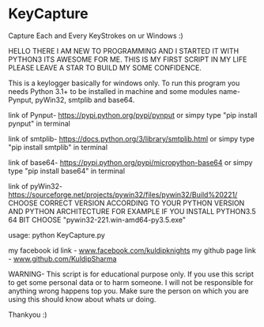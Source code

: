 # KeyCapture
Capture Each and Every KeyStrokes on ur Windows :)

HELLO THERE I AM NEW TO PROGRAMMING AND I STARTED IT WITH PYTHON3
ITS AWESOME FOR ME. THIS IS MY FIRST SCRIPT IN MY LIFE
PLEASE LEAVE A STAR TO BUILD MY SOME CONFIDENCE. 

This is a keylogger basically for windows only.
To run this program you needs Python 3.1+ to be installed in machine
and some modules name- Pynput, pyWin32, smtplib and base64.

link of Pynput- https://pypi.python.org/pypi/pynput
or simpy type "pip install pynput" in terminal

link of smtplib- https://docs.python.org/3/library/smtplib.html
or simpy type "pip install smtplib" in terminal

link of base64- https://pypi.python.org/pypi/micropython-base64
or simpy type "pip install base64" in terminal

link of pyWin32- https://sourceforge.net/projects/pywin32/files/pywin32/Build%20221/
CHOOSE CORRECT VERSION ACCORDING TO YOUR PYTHON VERSION AND PYTHON ARCHITECTURE
FOR EXAMPLE IF YOU INSTALL PYTHON3.5 64 BIT CHOOSE "pywin32-221.win-amd64-py3.5.exe"

usage:
		python KeyCapture.py

my facebook id link - www.facebook.com/kuldipknights
my github page link - www.github.com/KuldipSharma		

WARNING- 	This script is for educational purpose only. If you use this script to get some personal data or to harm someone.
I will not be responsible for anything wrong happens top you. Make sure the person on which you are using this should know
about whats ur doing.

Thankyou :)
